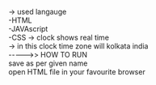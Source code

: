 -> used langauge
  <br>
  -HTML
  <br>
  -JAVAscript
  <br>
  -CSS
  <b4>
-> clock shows real time
<br>
-> in this clock time zone will kolkata india 
<br>
----->> HOW TO RUN
<br>
save as per given name
<br>
open HTML file in your favourite browser

